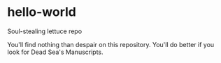 # hello-world
Soul-stealing lettuce repo

You'll find nothing than despair on this repository. 
You'll do better if you look for Dead Sea's Manuscripts.
